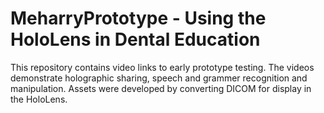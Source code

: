 # MeharryPrototype - Using the HoloLens in Dental Education
This repository contains video links to early prototype testing.  The videos demonstrate holographic sharing, speech and grammer recognition and manipulation. Assets were developed by converting DICOM for display in the HoloLens. 
